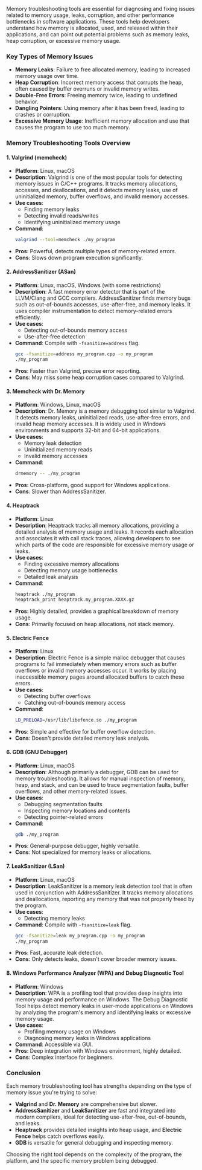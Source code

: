 Memory troubleshooting tools are essential for diagnosing and fixing issues related to memory usage, leaks, corruption, and other performance bottlenecks in software applications. These tools help developers understand how memory is allocated, used, and released within their applications, and can point out potential problems such as memory leaks, heap corruption, or excessive memory usage.

### Key Types of Memory Issues
- **Memory Leaks**: Failure to free allocated memory, leading to increased memory usage over time.
- **Heap Corruption**: Incorrect memory access that corrupts the heap, often caused by buffer overruns or invalid memory writes.
- **Double-Free Errors**: Freeing memory twice, leading to undefined behavior.
- **Dangling Pointers**: Using memory after it has been freed, leading to crashes or corruption.
- **Excessive Memory Usage**: Inefficient memory allocation and use that causes the program to use too much memory.

### Memory Troubleshooting Tools Overview

#### 1. **Valgrind (memcheck)**
   - **Platform**: Linux, macOS
   - **Description**: Valgrind is one of the most popular tools for detecting memory issues in C/C++ programs. It tracks memory allocations, accesses, and deallocations, and it detects memory leaks, use of uninitialized memory, buffer overflows, and invalid memory accesses.
   - **Use cases**:
     - Finding memory leaks
     - Detecting invalid reads/writes
     - Identifying uninitialized memory usage
   - **Command**: 
     ```bash
     valgrind --tool=memcheck ./my_program
     ```
   - **Pros**: Powerful, detects multiple types of memory-related errors.
   - **Cons**: Slows down program execution significantly.

#### 2. **AddressSanitizer (ASan)**
   - **Platform**: Linux, macOS, Windows (with some restrictions)
   - **Description**: A fast memory error detector that is part of the LLVM/Clang and GCC compilers. AddressSanitizer finds memory bugs such as out-of-bounds accesses, use-after-free, and memory leaks. It uses compiler instrumentation to detect memory-related errors efficiently.
   - **Use cases**:
     - Detecting out-of-bounds memory access
     - Use-after-free detection
   - **Command**: Compile with `-fsanitize=address` flag.
     ```bash
     gcc -fsanitize=address my_program.cpp -o my_program
     ./my_program
     ```
   - **Pros**: Faster than Valgrind, precise error reporting.
   - **Cons**: May miss some heap corruption cases compared to Valgrind.

#### 3. **Memcheck with Dr. Memory**
   - **Platform**: Windows, Linux, macOS
   - **Description**: Dr. Memory is a memory debugging tool similar to Valgrind. It detects memory leaks, uninitialized reads, use-after-free errors, and invalid heap memory accesses. It is widely used in Windows environments and supports 32-bit and 64-bit applications.
   - **Use cases**:
     - Memory leak detection
     - Uninitialized memory reads
     - Invalid memory accesses
   - **Command**: 
     ```bash
     drmemory -- ./my_program
     ```
   - **Pros**: Cross-platform, good support for Windows applications.
   - **Cons**: Slower than AddressSanitizer.

#### 4. **Heaptrack**
   - **Platform**: Linux
   - **Description**: Heaptrack tracks all memory allocations, providing a detailed analysis of memory usage and leaks. It records each allocation and associates it with call stack traces, allowing developers to see which parts of the code are responsible for excessive memory usage or leaks.
   - **Use cases**:
     - Finding excessive memory allocations
     - Detecting memory usage bottlenecks
     - Detailed leak analysis
   - **Command**:
     ```bash
     heaptrack ./my_program
     heaptrack_print heaptrack.my_program.XXXX.gz
     ```
   - **Pros**: Highly detailed, provides a graphical breakdown of memory usage.
   - **Cons**: Primarily focused on heap allocations, not stack memory.

#### 5. **Electric Fence**
   - **Platform**: Linux
   - **Description**: Electric Fence is a simple malloc debugger that causes programs to fail immediately when memory errors such as buffer overflows or invalid memory accesses occur. It works by placing inaccessible memory pages around allocated buffers to catch these errors.
   - **Use cases**:
     - Detecting buffer overflows
     - Catching out-of-bounds memory access
   - **Command**:
     ```bash
     LD_PRELOAD=/usr/lib/libefence.so ./my_program
     ```
   - **Pros**: Simple and effective for buffer overflow detection.
   - **Cons**: Doesn't provide detailed memory leak analysis.

#### 6. **GDB (GNU Debugger)**
   - **Platform**: Linux, macOS
   - **Description**: Although primarily a debugger, GDB can be used for memory troubleshooting. It allows for manual inspection of memory, heap, and stack, and can be used to trace segmentation faults, buffer overflows, and other memory-related issues.
   - **Use cases**:
     - Debugging segmentation faults
     - Inspecting memory locations and contents
     - Detecting pointer-related errors
   - **Command**:
     ```bash
     gdb ./my_program
     ```
   - **Pros**: General-purpose debugger, highly versatile.
   - **Cons**: Not specialized for memory leaks or allocations.

#### 7. **LeakSanitizer (LSan)**
   - **Platform**: Linux, macOS
   - **Description**: LeakSanitizer is a memory leak detection tool that is often used in conjunction with AddressSanitizer. It tracks memory allocations and deallocations, reporting any memory that was not properly freed by the program.
   - **Use cases**:
     - Detecting memory leaks
   - **Command**: Compile with `-fsanitize=leak` flag.
     ```bash
     gcc -fsanitize=leak my_program.cpp -o my_program
     ./my_program
     ```
   - **Pros**: Fast, accurate leak detection.
   - **Cons**: Only detects leaks, doesn't cover broader memory issues.

#### 8. **Windows Performance Analyzer (WPA) and Debug Diagnostic Tool**
   - **Platform**: Windows
   - **Description**: WPA is a profiling tool that provides deep insights into memory usage and performance on Windows. The Debug Diagnostic Tool helps detect memory leaks in user-mode applications on Windows by analyzing the program's memory and identifying leaks or excessive memory usage.
   - **Use cases**:
     - Profiling memory usage on Windows
     - Diagnosing memory leaks in Windows applications
   - **Command**: Accessible via GUI.
   - **Pros**: Deep integration with Windows environment, highly detailed.
   - **Cons**: Complex interface for beginners.

### Conclusion
Each memory troubleshooting tool has strengths depending on the type of memory issue you're trying to solve:
- **Valgrind** and **Dr. Memory** are comprehensive but slower.
- **AddressSanitizer** and **LeakSanitizer** are fast and integrated into modern compilers, ideal for detecting use-after-free, out-of-bounds, and leaks.
- **Heaptrack** provides detailed insights into heap usage, and **Electric Fence** helps catch overflows easily.
- **GDB** is versatile for general debugging and inspecting memory.
  
Choosing the right tool depends on the complexity of the program, the platform, and the specific memory problem being debugged.
